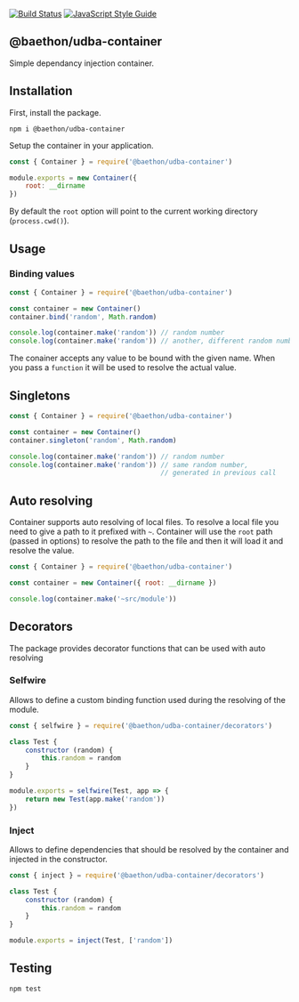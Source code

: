 [![Build Status](https://travis-ci.org/baethon/udbajs.svg?branch=master)](https://travis-ci.org/baethon/udbajs) 
[![JavaScript Style Guide](https://img.shields.io/badge/code_style-standard-brightgreen.svg)](https://standardjs.com)

## @baethon/udba-container

Simple dependancy injection container.

## Installation

First, install the package.

```
npm i @baethon/udba-container
```

Setup the container in your application.

```js
const { Container } = require('@baethon/udba-container')

module.exports = new Container({
    root: __dirname
})
```

By default the `root` option will point to the current working directory (`process.cwd()`).

## Usage

### Binding values

```js
const { Container } = require('@baethon/udba-container')

const container = new Container()
container.bind('random', Math.random)

console.log(container.make('random')) // random number
console.log(container.make('random')) // another, different random number
```

The conainer accepts any value to be bound with the given name. When you pass a `function` it will be used to resolve the actual value.

## Singletons

```js
const { Container } = require('@baethon/udba-container')

const container = new Container()
container.singleton('random', Math.random)

console.log(container.make('random')) // random number
console.log(container.make('random')) // same random number, 
                                      // generated in previous call
```

## Auto resolving

Container supports auto resolving of local files. To resolve a local file you need to give a path to it prefixed with `~`. Container will use the `root` path (passed in options) to resolve the path to the file and then it will load it and resolve the value.

```js
const { Container } = require('@baethon/udba-container')

const container = new Container({ root: __dirname })

console.log(container.make('~src/module'))
```

## Decorators

The package provides decorator functions that can be used with auto resolving

### Selfwire

Allows to define a custom binding function used during the resolving of the module.

```js
const { selfwire } = require('@baethon/udba-container/decorators')

class Test {
    constructor (random) {
        this.random = random
    }
}

module.exports = selfwire(Test, app => {
    return new Test(app.make('random'))
})
```

### Inject

Allows to define dependencies that should be resolved by the container and injected in the constructor.

```js
const { inject } = require('@baethon/udba-container/decorators')

class Test {
    constructor (random) {
        this.random = random
    }
}

module.exports = inject(Test, ['random'])
```

## Testing

```
npm test
```


